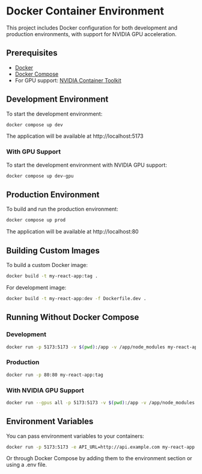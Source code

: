 # Docker Container Environment

This project includes Docker configuration for both development and production environments, with support for NVIDIA GPU acceleration.

## Prerequisites

- [Docker](https://docs.docker.com/get-docker/)
- [Docker Compose](https://docs.docker.com/compose/install/)
- For GPU support: [NVIDIA Container Toolkit](https://docs.nvidia.com/datacenter/cloud-native/container-toolkit/install-guide.html)

## Development Environment

To start the development environment:

```bash
docker compose up dev
```

The application will be available at http://localhost:5173

### With GPU Support

To start the development environment with NVIDIA GPU support:

```bash
docker compose up dev-gpu
```

## Production Environment

To build and run the production environment:

```bash
docker compose up prod
```

The application will be available at http://localhost:80

## Building Custom Images

To build a custom Docker image:

```bash
docker build -t my-react-app:tag .
```

For development image:

```bash
docker build -t my-react-app:dev -f Dockerfile.dev .
```

## Running Without Docker Compose

### Development

```bash
docker run -p 5173:5173 -v $(pwd):/app -v /app/node_modules my-react-app:dev
```

### Production

```bash
docker run -p 80:80 my-react-app:tag
```

### With NVIDIA GPU Support

```bash
docker run --gpus all -p 5173:5173 -v $(pwd):/app -v /app/node_modules my-react-app:dev
```

## Environment Variables

You can pass environment variables to your containers:

```bash
docker run -p 5173:5173 -e API_URL=http://api.example.com my-react-app:dev
```

Or through Docker Compose by adding them to the environment section or using a .env file.